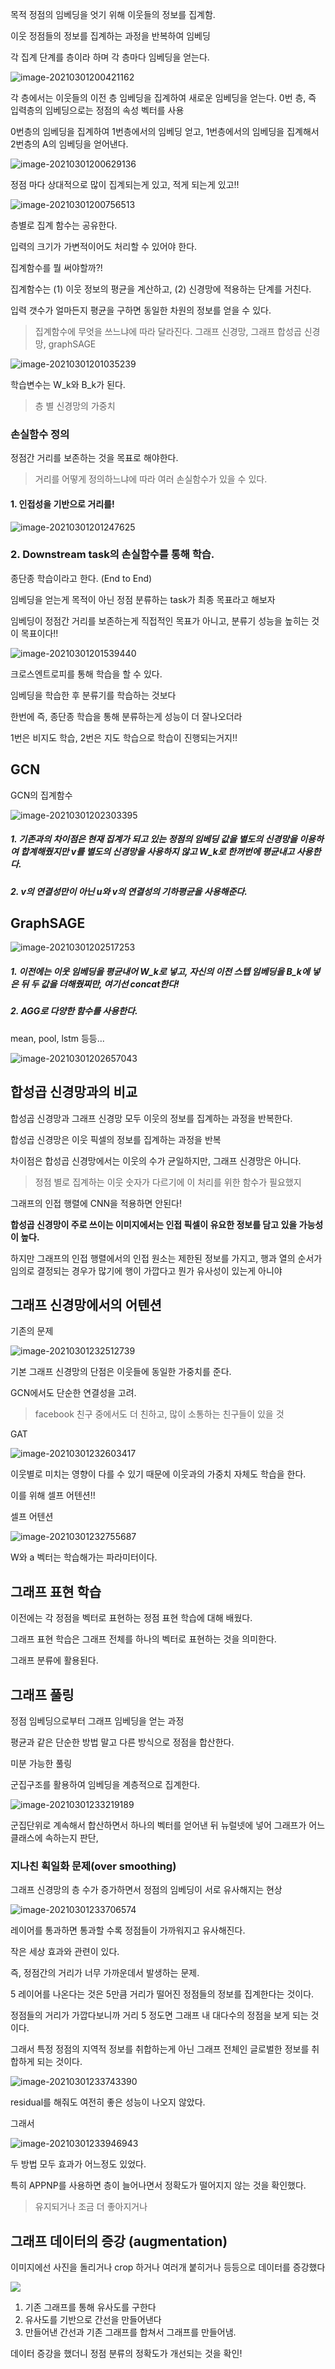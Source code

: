 목적 정점의 임베딩을 엇기 위해 이웃들의 정보를 집계함.

이웃 정점들의 정보를 집계하는 과정을 반복하여 임베딩



각 집계 단계를 층이라 하며 각 층마다 임베딩을 얻는다.

![image-20210301200421162](../images/image-20210301200421162.png)

각 층에서는 이웃들의 이전 층 임베딩을 집계하여 새로운 임베딩을 얻는다. 0번 층, 즉 입력층의 임베딩으로는 정점의 속성 벡터를 사용

0번층의 임베딩을 집계하여 1번층에서의 임베딩 얻고, 1번층에서의 임베딩을 집계해서 2번층의 A의 임베딩을 얻어낸다.



![image-20210301200629136](../images/image-20210301200629136.png)

정점 마다 상대적으로 많이 집계되는게 있고, 적게 되는게 있고!!



![image-20210301200756513](../images/image-20210301200756513.png)

층별로 집계 함수는 공유한다.

입력의 크기가 가변적이어도 처리할 수 있어야 한다.



집계함수를 뭘 써야할까?!



집계함수는 (1) 이웃 정보의 평균을 계산하고, (2) 신경망에 적용하는 단계를 거친다.

입력 갯수가 얼마든지 평균을 구하면 동일한 차원의 정보를 얻을 수 있다.

> 집계함수에 무엇을 쓰느냐에 따라 달라진다. 그래프 신경망, 그래프 합성곱 신경망, graphSAGE

![image-20210301201035239](../images/image-20210301201035239.png)



학습변수는 W_k와 B_k가 된다.

> 층 별 신경망의 가중치





### 손실함수 정의

정점간 거리를 보존하는 것을 목표로 해야한다.

> 거리를 어떻게 정의하느냐에 따라 여러 손실함수가 있을 수 있다.





#### 1. 인접성을 기반으로 거리를!

![image-20210301201247625](../images/image-20210301201247625.png)





### 2. Downstream task의 손실함수를 통해 학습.

종단종 학습이라고 한다. (End to End)

임베딩을 얻는게 목적이 아닌 정점 분류하는 task가 최종 목표라고 해보자



임베딩이 정점간 거리를 보존하는게 직접적인 목표가 아니고, 분류기 성능을 높히는 것이 목표이다!!



![image-20210301201539440](../images/image-20210301201539440.png)

크로스엔트로피를 통해 학습을 할 수 있다.



임베딩을 학습한 후 분류기를 학습하는 것보다

한번에 즉, 종단종 학습을 통해 분류하는게 성능이 더 잘나오더라





1번은 비지도 학습, 2번은 지도 학습으로 학습이 진행되는거지!!





## GCN



GCN의 집계함수

![image-20210301202303395](../images/image-20210301202303395.png)



##### 1. 기존과의 차이점은 현재 집계가 되고 있는 정점의 임베딩 값을 별도의 신경망을 이용하여 합계해줬지만 v를 별도의 신경망을 사용하지 않고 W_k로 한꺼번에 평균내고 사용한다.



##### 2. v의 연결성만이 아닌 u와 v의 연결성의 기하평균을 사용해준다.



## GraphSAGE



![image-20210301202517253](../images/image-20210301202517253.png)

##### 1. 이전에는 이웃 임베딩을 평균내어 W_k로 넣고, 자신의 이전 스텝 임베딩을 B_k에 넣은 뒤 두 값을 더해줬찌만, 여기선 concat한다!



##### 2. AGG로 다양한 함수를 사용한다.

mean, pool, lstm 등등...

![image-20210301202657043](../images/image-20210301202657043.png)





## 합성곱 신경망과의 비교



합성곱 신경망과 그래프 신경망 모두 이웃의 정보를 집계하는 과정을 반복한다.



합성곱 신경망은 이웃 픽셀의 정보를 집계하는 과정을 반복

차이점은 합성곱 신경망에서는 이웃의 수가 균일하지만, 그래프 신경망은 아니다.

> 정점 별로 집계하는 이웃 숫자가 다르기에 이 처리를 위한 함수가 필요했지



그래프의 인접 행렬에 CNN을 적용하면 안된다!

**합성곱 신경망이 주로 쓰이는 이미지에서는 인접 픽셀이 유요한 정보를 담고 있을 가능성이 높다.**

하지만 그래프의 인접 행렬에서의 인접 원소는 제한된 정보를 가지고, 행과 열의 순서가 임의로 결정되는 경우가 많기에 행이 가깝다고 뭔가 유사성이 있는게 아니야



## 그래프 신경망에서의 어텐션



기존의 문제

![image-20210301232512739](../images/image-20210301232512739.png)

기본 그래프 신경망의 단점은 이웃들에 동일한 가중치를 준다.

GCN에서도 단순한 연결성을 고려.

> facebook 친구 중에서도 더 친하고, 많이 소통하는 친구들이 있을 것



GAT



![image-20210301232603417](../images/image-20210301232603417.png)

이웃별로 미치는 영향이 다를 수 있기 때문에 이웃과의 가중치 자체도 학습을 한다.

이를 위해 셀프 어텐션!!



 

셀프 어텐션



![image-20210301232755687](../images/image-20210301232755687.png)



W와 a 벡터는 학습해가는 파라미터이다.





## 그래프 표현 학습

이전에는 각 정점을 벡터로 표현하는 정점 표현 학습에 대해 배웠다.



그래프 표현 학습은 그래프 전체를 하나의 벡터로 표현하는 것을 의미한다.



그래프 분류에 활용된다.



## 그래프 풀링

정점 임베딩으로부터 그래프 임베딩을 얻는 과정



평균과 같은 단순한 방법 말고 다른 방식으로 정점을 합산한다.



미분 가능한 풀링



군집구조를 활용하여 임베딩을 계층적으로 집계한다.

![image-20210301233219189](../images/image-20210301233219189.png)

군집단위로 계속해서 합산하면서 하나의 벡터를 얻어낸 뒤 뉴럴넷에 넣어 그래프가 어느 클래스에 속하는지 판단,



### 지나친 획일화 문제(over smoothing)

그래프 신경망의 층 수가 증가하면서 정점의 임베딩이 서로 유사해지는 현상



![image-20210301233706574](../images/image-20210301233706574.png)

레이어를 통과하면 통과할 수록 정점들이 가까워지고 유사해진다.

작은 세상 효과와 관련이 있다.

즉, 정점간의 거리가 너무 가까운데서 발생하는 문제.

5 레이어를 나온다는 것은 5만큼 거리가 떨어진 정점들의 정보를 집계한다는 것이다.

정점들의 거리가 가깝다보니까 거리 5 정도면 그래프 내 대다수의 정점을 보게 되는 것이다.

그래서 특정 정점의 지역적 정보를 취합하는게 아닌 그래프 전체인 글로벌한 정보를 취합하게 되는 것이다.



![image-20210301233743390](../images/image-20210301233743390.png)



residual를 해줘도 여전히 좋은 성능이 나오지 않았다.



그래서

![image-20210301233946943](../images/image-20210301233946943.png)

두 방법 모두 효과가 어느정도 있었다.

특히 APPNP를 사용하면 층이 늘어나면서 정확도가 떨어지지 않는 것을 확인했다.

> 유지되거나 조금 더 좋아지거나



## 그래프 데이터의 증강 (augmentation)



이미지에선 사진을 돌리거나 crop 하거나 여러개 붙히거나 등등으로 데이터를 증강했다



![](../images/image-20210301234414324.png)

1. 기존 그래프를 통해 유사도를 구한다
2. 유사도를 기반으로 간선을 만들어낸다
3. 만들어낸 간선과 기존 그래프를 합쳐서 그래프를 만들어냄.





데이터 증강을 했더니 정점 분류의 정확도가 개선되는 것을 확인!

